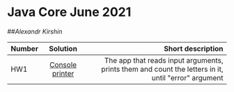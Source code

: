 # Java Core June 2021

##*_Alexandr Kirshin_*

| Number       | Solution           | Short description  |
| ------------- |:-------------:| -----:|
|  HW1      |[Console printer](https://github.com/NikolaevArtem/Java_Core_June_2021/tree/feature/AlexandrKirshin/src/main/java/homework_1)| The app that reads input arguments, prints them and count the letters in it, until "error" argument |